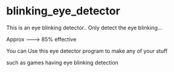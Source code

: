 # blinking_eye_detector

This is an eye blinking detector..
Only detect the eye blinking...

Approx  ---> 85% effective

You can Use this eye detector program to make any of your stuff

such as games having eye blinking detection
